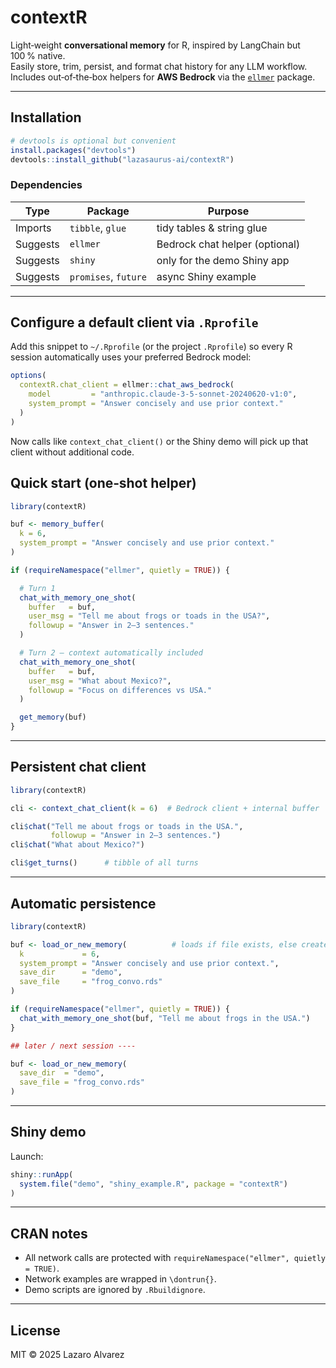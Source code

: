 # contextR

Light‑weight **conversational memory** for R, inspired by LangChain but 100 % native.  
Easily store, trim, persist, and format chat history for any LLM workflow.  
Includes out‑of‑the‑box helpers for **AWS Bedrock** via the
[`ellmer`](https://github.com/mikmart/ellmer) package.

---

## Installation

```r
# devtools is optional but convenient
install.packages("devtools")
devtools::install_github("lazasaurus-ai/contextR")
```

### Dependencies
| Type      | Package  | Purpose                           |
|-----------|----------|-----------------------------------|
| Imports   | `tibble`, `glue` | tidy tables & string glue |
| Suggests  | `ellmer` | Bedrock chat helper (optional)   |
| Suggests  | `shiny`  | only for the demo Shiny app      |
| Suggests  | `promises`, `future` | async Shiny example  |

---

## Configure a default client via `.Rprofile`

Add this snippet to `~/.Rprofile` (or the project `.Rprofile`) so every R
session automatically uses your preferred Bedrock model:

```r
options(
  contextR.chat_client = ellmer::chat_aws_bedrock(
    model         = "anthropic.claude-3-5-sonnet-20240620-v1:0",
    system_prompt = "Answer concisely and use prior context."
  )
)
```

Now calls like `context_chat_client()` or the Shiny demo will pick up that
client without additional code.


## Quick start (one‑shot helper)

```r
library(contextR)

buf <- memory_buffer(
  k = 6,
  system_prompt = "Answer concisely and use prior context."
)

if (requireNamespace("ellmer", quietly = TRUE)) {

  # Turn 1
  chat_with_memory_one_shot(
    buffer   = buf,
    user_msg = "Tell me about frogs or toads in the USA?",
    followup = "Answer in 2–3 sentences."
  )

  # Turn 2 – context automatically included
  chat_with_memory_one_shot(
    buffer   = buf,
    user_msg = "What about Mexico?",
    followup = "Focus on differences vs USA."
  )

  get_memory(buf)
}
```

---

## Persistent chat client

```r
library(contextR)

cli <- context_chat_client(k = 6)  # Bedrock client + internal buffer

cli$chat("Tell me about frogs or toads in the USA.",
         followup = "Answer in 2–3 sentences.")
cli$chat("What about Mexico?")

cli$get_turns()      # tibble of all turns
```

---

## Automatic persistence

```r
library(contextR)

buf <- load_or_new_memory(          # loads if file exists, else creates new
  k             = 6,
  system_prompt = "Answer concisely and use prior context.",
  save_dir      = "demo",
  save_file     = "frog_convo.rds"
)

if (requireNamespace("ellmer", quietly = TRUE)) {
  chat_with_memory_one_shot(buf, "Tell me about frogs in the USA.")
}

## later / next session ----

buf <- load_or_new_memory(
  save_dir  = "demo",
  save_file = "frog_convo.rds"
)
```

---

## Shiny demo

Launch:

```r
shiny::runApp(
  system.file("demo", "shiny_example.R", package = "contextR")
)
```

---

## CRAN notes

* All network calls are protected with `requireNamespace("ellmer", quietly = TRUE)`.
* Network examples are wrapped in `\dontrun{}`.
* Demo scripts are ignored by `.Rbuildignore`.

---

## License

MIT © 2025 Lazaro Alvarez
